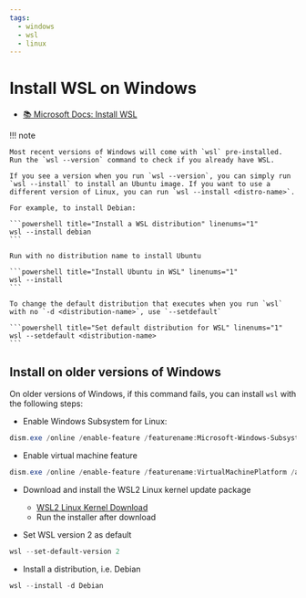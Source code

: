 ```yaml
---
tags:
  - windows
  - wsl
  - linux
---
```


# Install WSL on Windows

- [📚 Microsoft Docs: Install WSL](https://learn.microsoft.com/en-us/windows/wsl/install)

!!! note

    Most recent versions of Windows will come with `wsl` pre-installed. Run the `wsl --version` command to check if you already have WSL.

    If you see a version when you run `wsl --version`, you can simply run `wsl --install` to install an Ubuntu image. If you want to use a different version of Linux, you can run `wsl --install <distro-name>`.
    
    For example, to install Debian:

    ```powershell title="Install a WSL distribution" linenums="1"
    wsl --install debian
    ```

    Run with no distribution name to install Ubuntu

    ```powershell title="Install Ubuntu in WSL" linenums="1"
    wsl --install
    ```

    To change the default distribution that executes when you run `wsl` with no `-d <distribution-name>`, use `--setdefault`

    ```powershell title="Set default distribution for WSL" linenums="1"
    wsl --setdefault <distribution-name>
    ```

## Install on older versions of Windows

On older versions of Windows, if this command fails, you can install `wsl` with the following steps:

- Enable Windows Subsystem for Linux:

```powershell title="Enable WSL"
dism.exe /online /enable-feature /featurename:Microsoft-Windows-Subsystem-Linux /all /norestart
```

- Enable virtual machine feature

```powershell title="Enable virtual machine"
dism.exe /online /enable-feature /featurename:VirtualMachinePlatform /all /norestart
```

- Download and install the WSL2 Linux kernel update package
  - [WSL2 Linux Kernel Download](https://wslstorestorage.blob.core.windows.net/wslblob/wsl_update_x64.msi)
  - Run the installer after download

- Set WSL version 2 as default

```powershell title="Set WSL2 as default version"
wsl --set-default-version 2
```

- Install a distribution, i.e. Debian

```powershell title="Install Debian Linux in WSL"
wsl --install -d Debian
```
